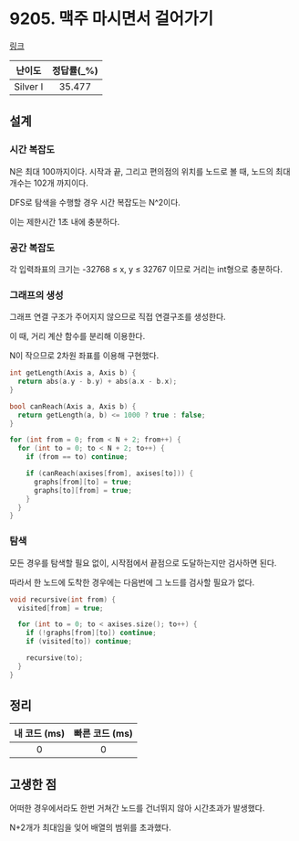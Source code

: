 # 9205. 맥주 마시면서 걸어가기

[링크](https://www.acmicpc.net/problem/9205)

|  난이도  | 정답률(\_%) |
| :------: | :---------: |
| Silver I |   35.477    |

## 설계

### 시간 복잡도

N은 최대 100까지이다. 시작과 끝, 그리고 편의점의 위치를 노드로 볼 때, 노드의 최대 개수는 102개 까지이다.

DFS로 탐색을 수행할 경우 시간 복잡도는 N^2이다.

이는 제한시간 1초 내에 충분하다.

### 공간 복잡도

각 입력좌표의 크기는 -32768 ≤ x, y ≤ 32767 이므로 거리는 int형으로 충분하다.

### 그래프의 생성

그래프 연결 구조가 주어지지 않으므로 직접 연결구조를 생성한다.

이 때, 거리 계산 함수를 분리해 이용한다.

N이 작으므로 2차원 좌표를 이용해 구현했다.

```cpp
int getLength(Axis a, Axis b) {
  return abs(a.y - b.y) + abs(a.x - b.x);
}

bool canReach(Axis a, Axis b) {
  return getLength(a, b) <= 1000 ? true : false;
}

for (int from = 0; from < N + 2; from++) {
  for (int to = 0; to < N + 2; to++) {
    if (from == to) continue;

    if (canReach(axises[from], axises[to])) {
      graphs[from][to] = true;
      graphs[to][from] = true;
    }
  }
}
```

### 탐색

모든 경우를 탐색할 필요 없이, 시작점에서 끝점으로 도달하는지만 검사하면 된다.

따라서 한 노드에 도착한 경우에는 다음번에 그 노드를 검사할 필요가 없다.

```cpp
void recursive(int from) {
  visited[from] = true;

  for (int to = 0; to < axises.size(); to++) {
    if (!graphs[from][to]) continue;
    if (visited[to]) continue;

    recursive(to);
  }
}
```

## 정리

| 내 코드 (ms) | 빠른 코드 (ms) |
| :----------: | :------------: |
|      0       |       0        |

## 고생한 점

어떠한 경우에서라도 한번 거쳐간 노드를 건너뛰지 않아 시간초과가 발생했다.

N+2개가 최대임을 잊어 배열의 범위를 초과했다.
